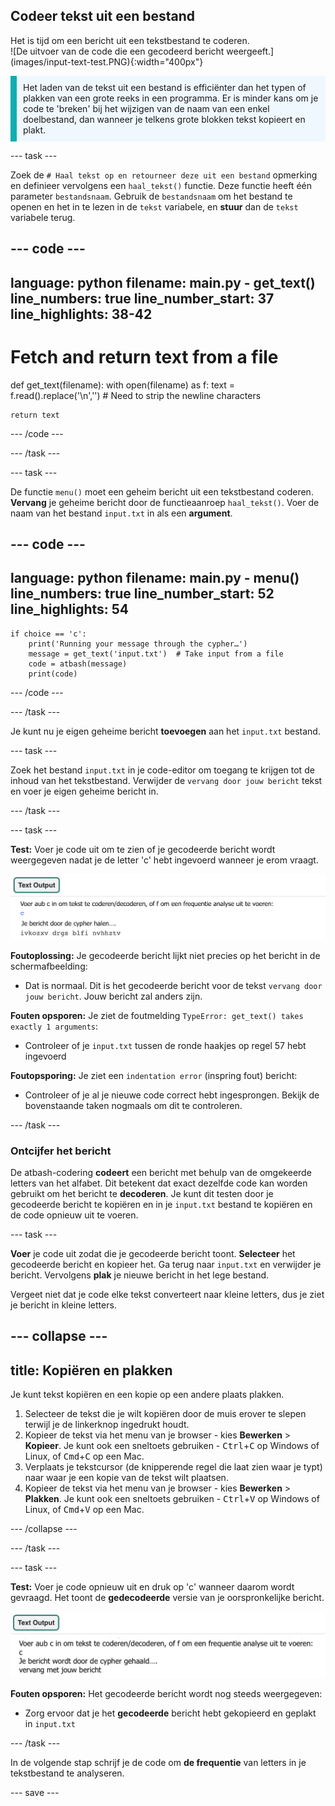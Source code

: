 ## Codeer tekst uit een bestand

<div style="display: flex; flex-wrap: wrap">
<div style="flex-basis: 200px; flex-grow: 1; margin-right: 15px;">
Het is tijd om een bericht uit een tekstbestand te coderen.
</div>
<div>
![De uitvoer van de code die een gecodeerd bericht weergeeft.](images/input-text-test.PNG){:width="400px"}
</div>
</div>

<p style='border-left: solid; border-width:10px; border-color: #0faeb0; background-color: aliceblue; padding: 10px;'>
Het laden van de tekst uit een bestand is efficiënter dan het typen of plakken van een grote reeks in een programma. Er is minder kans om je code te 'breken' bij het wijzigen van de naam van een enkel doelbestand, dan wanneer je telkens grote blokken tekst kopieert en plakt.
</p>

--- task ---

Zoek de `# Haal tekst op en retourneer deze uit een bestand` opmerking en definieer vervolgens een `haal_tekst()` functie. Deze functie heeft één parameter `bestandsnaam`. Gebruik de `bestandsnaam` om het bestand te openen en het in te lezen in de `tekst` variabele, en **stuur** dan de `tekst` variabele terug.

--- code ---
---
language: python filename: main.py - get_text() line_numbers: true line_number_start: 37
line_highlights: 38-42
---
# Fetch and return text from a file
def get_text(filename): with open(filename) as f: text = f.read().replace('\n','')  # Need to strip the newline characters

    return text
--- /code ---

--- /task ---

--- task ---

De functie `menu()` moet een geheim bericht uit een tekstbestand coderen. **Vervang** je geheime bericht door de functieaanroep `haal_tekst()`. Voer de naam van het bestand `input.txt` in als een **argument**.

--- code ---
---
language: python filename: main.py - menu() line_numbers: true line_number_start: 52
line_highlights: 54
---

    if choice == 'c':
        print('Running your message through the cypher…')
        message = get_text('input.txt')  # Take input from a file
        code = atbash(message)
        print(code)
--- /code ---

--- /task ---

Je kunt nu je eigen geheime bericht **toevoegen** aan het `input.txt` bestand.

--- task ---

Zoek het bestand `input.txt` in je code-editor om toegang te krijgen tot de inhoud van het tekstbestand. Verwijder de `vervang door jouw bericht` tekst en voer je eigen geheime bericht in.

--- /task ---

--- task ---

**Test:** Voer je code uit om te zien of je gecodeerde bericht wordt weergegeven nadat je de letter 'c' hebt ingevoerd wanneer je erom vraagt.

![Een screenshot met het gecodeerde geheime bericht.](images/input-text-test.PNG)

**Foutoplossing:** Je gecodeerde bericht lijkt niet precies op het bericht in de schermafbeelding:
- Dat is normaal. Dit is het gecodeerde bericht voor de tekst `vervang door jouw bericht`. Jouw bericht zal anders zijn.

**Fouten opsporen:** Je ziet de foutmelding `TypeError: get_text() takes exactly 1 arguments`:
- Controleer of je `input.txt` tussen de ronde haakjes op regel 57 hebt ingevoerd

**Foutopsporing:** Je ziet een `indentation error` (inspring fout) bericht:
- Controleer of je al je nieuwe code correct hebt ingesprongen. Bekijk de bovenstaande taken nogmaals om dit te controleren.

--- /task ---

### Ontcijfer het bericht

De atbash-codering **codeert** een bericht met behulp van de omgekeerde letters van het alfabet. Dit betekent dat exact dezelfde code kan worden gebruikt om het bericht te **decoderen**. Je kunt dit testen door je gecodeerde bericht te kopiëren en in je `input.txt` bestand te kopiëren en de code opnieuw uit te voeren.

--- task ---

**Voer** je code uit zodat die je gecodeerde bericht toont. **Selecteer** het gecodeerde bericht en kopieer het. Ga terug naar `input.txt` en verwijder je bericht. Vervolgens **plak** je nieuwe bericht in het lege bestand.

Vergeet niet dat je code elke tekst converteert naar kleine letters, dus je ziet je bericht in kleine letters.

--- collapse ---
---
title: Kopiëren en plakken
---

Je kunt tekst kopiëren en een kopie op een andere plaats plakken.

 1. Selecteer de tekst die je wilt kopiëren door de muis erover te slepen terwijl je de linkerknop ingedrukt houdt.
 2. Kopieer de tekst via het menu van je browser - kies **Bewerken** > **Kopieer**. Je kunt ook een sneltoets gebruiken - <kbd>Ctrl</kbd>+<kbd>C</kbd> op Windows of Linux, of <kbd>Cmd</kbd>+<kbd>C</kbd> op een Mac.
 3. Verplaats je tekstcursor (de knipperende regel die laat zien waar je typt) naar waar je een kopie van de tekst wilt plaatsen.
 4. Kopieer de tekst via het menu van je browser - kies **Bewerken** > **Plakken**. Je kunt ook een sneltoets gebruiken - <kbd>Ctrl</kbd>+<kbd>V</kbd> op Windows of Linux, of <kbd>Cmd</kbd>+<kbd>V</kbd> op een Mac.

--- /collapse ---

--- /task ---

--- task ---

**Test:** Voer je code opnieuw uit en druk op 'c' wanneer daarom wordt gevraagd. Het toont de **gedecodeerde** versie van je oorspronkelijke bericht.

![Een screenshot van het gedecodeerde bericht dat als uitvoer wordt weergegeven.](images/decoded.PNG)

**Fouten opsporen:** Het gecodeerde bericht wordt nog steeds weergegeven:
- Zorg ervoor dat je het **gecodeerde** bericht hebt gekopieerd en geplakt in `input.txt`

--- /task ---

In de volgende stap schrijf je de code om **de frequentie** van letters in je tekstbestand te analyseren.

--- save ---
